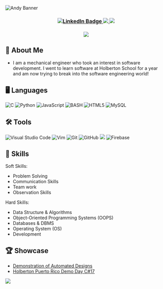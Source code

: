 <!--- Banner Area Starts --->
![Andy Banner](https://user-images.githubusercontent.com/96942307/202596058-307ae9c2-d5a3-4685-8739-c2d57973fd23.png)

<!--- Banner Area Ends --->

<!--- Contact Information Area Start--->
<h3 align="center">
<a href="https://www.linkedin.com/in/andrew-stone-47234734/">
<img src="https://img.shields.io/badge/LinkedIn-blue?style=for-the-badge&logo=linkedin&logoColor=white" alt="LinkedIn Badge"/>
</a>
<a href="mailto: andystone40@gmail.com">
<img src="https://img.shields.io/badge/Gmail-D14836?style=for-the-badge&logo=gmail&logoColor=white">
</a>
<a href='[Resume link]'><img src="https://img.shields.io/badge/RESUME-forestgreen?style=for-the-badge"></a>
</h3>
<!--- Contact Information Area Ends --->

<!--- Visitor Counts Area Start --->
<h3 align="center">
<img src="https://profile-counter.glitch.me/AndyMSP/count.svg"/>
</h3>
<!--- Visitor Counts Area Ends --->

<!--- About me section start--->
## 🌵 About Me
- I am a mechanical engineer who took an interest in software development.  I went to learn software at Holberton School for a year and am now trying to break into the software engineering world!
<!--- About Me section ends

<!--- Language section starts --->
## 🖥️ Languages

![C](https://img.shields.io/badge/c-%2300599C.svg?style=for-the-badge&logo=c&logoColor=white)
![Python](https://img.shields.io/badge/python-3670A0?style=for-the-badge&logo=python&logoColor=ffdd54)
![JavaScript](https://img.shields.io/badge/javascript-%23323330.svg?style=for-the-badge&logo=javascript&logoColor=%23F7DF1E)
<img alt="BASH" src="https://img.shields.io/badge/BASH-%234EAA25.svg?&style=for-the-badge&logo=gnubash&logoColor=white"/>
![HTML5](https://img.shields.io/badge/html5-%23E34F26.svg?style=for-the-badge&logo=html5&logoColor=white)
![MySQL](https://img.shields.io/badge/mysql-%2300f.svg?style=for-the-badge&logo=mysql&logoColor=white)
<!--- Language section ends --->

<!--- Tools section start --->
## 🛠️ Tools

![Visual Studio Code](https://img.shields.io/badge/Visual%20Studio%20Code-0078d7.svg?style=for-the-badge&logo=visual-studio-code&logoColor=white)
 ![Vim](https://img.shields.io/badge/VIM-%2311AB00.svg?style=for-the-badge&logo=vim&logoColor=white)
 ![Git](https://img.shields.io/badge/git-%23F05033.svg?style=for-the-badge&logo=git&logoColor=white)
 ![GitHub](https://img.shields.io/badge/github-%23121011.svg?style=for-the-badge&logo=github&logoColor=white)
 <img src="http://img.shields.io/badge/-LINUX-black?style=flat&logo=LINUX">
 ![Firebase](https://img.shields.io/badge/firebase-%23039BE5.svg?style=for-the-badge&logo=firebase)
<!--- Tools section ends --->

<!--- Skill Section start --->
## 🧰 Skills
Soft Skills:
- Problem Solving
- Communication Skills
- Team work 
- Observation Skills

Hard Skills:
- Data Structure & Algorithms
- Object-Oriented Programming Systems (OOPS)
- Databases & DBMS
- Operating System (OS)
- Development
<!--- Skill Section ends --->

<!--- Showcase Section start --->
## 🏆 Showcase
- [Demonstration of Automated Designs](https://youtu.be/9N0paEMqEB4)
- [Holberton Puerto Rico Demo Day C#17](https://youtu.be/Tzth7BPhAWY?t=382)
<!--- Showcase Section ends --->

<!--- Footer Sections start --->
<img src="https://user-images.githubusercontent.com/96942307/202857503-de17dfb6-5078-4499-b546-ff8b3de31bd4.png">

<!--- Footer Sections ends --->


<!--- 
Resources
For any badge that you will like to add to your README (https://github.com/Ileriayo/markdown-badges)
For any emojis that you will like to add to your README (https://gist.github.com/kajal1106/b0bf3b9f93b4f484dc3703c8c64bbe1c)

Top Banner (https://www.canva.com/design/DAFSQZ3jPQI/lwzq-C9DMgNHdrPGh6wCXA/edit?utm_content=DAFSQZ3jPQI&utm_campaign=designshare&utm_medium=link2&utm_source=sharebutton)

Footer
 - Background will need to be removed if theres any changes
(https://www.canva.com/design/DAFSZ1bgxy0/tJRBk70o-afainTnxNiQWA/edit?utm_content=DAFSZ1bgxy0&utm_campaign=designshare&utm_medium=link2&utm_source=sharebutton)
--->
